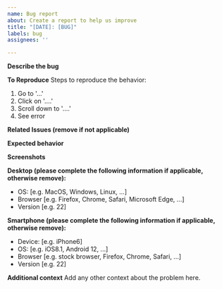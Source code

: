 ```yaml
---
name: Bug report
about: Create a report to help us improve
title: "[DATE]: [BUG]"
labels: bug
assignees: ''

---
```


**Describe the bug**
<!-- A clear and concise description of what the bug is. -->

**To Reproduce**
Steps to reproduce the behavior:
1. Go to '...'
2. Click on '....'
3. Scroll down to '....'
4. See error

**Related Issues (remove if not applicable)**
<!-- Please reference related issues here (if a duplicate issues exist, consider posting to that issue instead of opening a new one). -->

**Expected behavior**
<!-- A clear and concise description of what you expected to happen. -->

**Screenshots**
<!-- If applicable, add screenshots to help explain your problem (add images per drag & drop). -->

**Desktop (please complete the following information if applicable, otherwise remove):**
 - OS: [e.g. MacOS, Windows, Linux, ...]
 - Browser [e.g. Firefox, Chrome, Safari, Microsoft Edge, ...]
 - Version [e.g. 22]

**Smartphone (please complete the following information if applicable, otherwise remove):**
 - Device: [e.g. iPhone6]
 - OS: [e.g. iOS8.1, Android 12, ...]
 - Browser [e.g. stock browser, Firefox, Chrome, Safari, ...]
 - Version [e.g. 22]

**Additional context**
Add any other context about the problem here.
